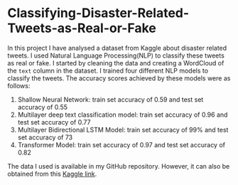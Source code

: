 # Classifying-Disaster-Related-Tweets-as-Real-or-Fake
In this project I have analysed a dataset from Kaggle about disaster related tweets. I used Natural Language Processing(NLP) to classify these tweets as real or fake. 
I started by cleaning the data and creating a WordCloud of the `text` column in the dataset. 
I trained four different NLP models to classify the tweets. The accuracy scores achieved by these models were as follows:
1. Shallow Neural Network: train set accuracy of 0.59 and test set accuracy of 0.55
2. Multilayer deep text classification model: train set accuracy of 0.96 and test set accuracy of 0.77
3. Multilayer Bidirectional LSTM Model: train set accuracy of 99% and test set accuracy of 73
4. Transformer Model: train set accuracy of 0.97 and test set accuracy of 0.82

The data I used is available in my GitHub repository. However, it can also be obtained from this [Kaggle link](https://www.kaggle.com/competitions/nlp-getting-started/overview).
